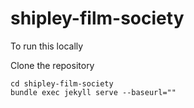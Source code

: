 # shipley-film-society

To run this locally

Clone the repository
 
	cd shipley-film-society	
	bundle exec jekyll serve --baseurl=""
